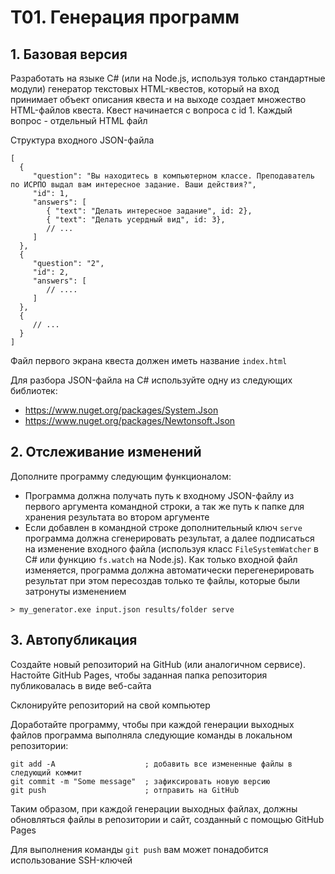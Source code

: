 # T01. Генерация программ
## 1.  Базовая версия
Разработать на языке C# (или на Node.js, используя только стандартные модули) генератор текстовых HTML-квестов, который на вход принимает объект описания квеста и на выходе создает множество HTML-файлов квеста. Квест начинается с вопроса с id 1.
Каждый вопрос - отдельный HTML файл

Структура входного JSON-файла
```
[
  {
     "question": "Вы находитесь в компьютерном классе. Преподаватель по ИСРПО выдал вам интересное задание. Ваши действия?",
     "id": 1,
     "answers": [
        { "text": "Делать интересное задание", id: 2},
        { "text": "Делать усердный вид", id: 3},
        // ...
     ]
  },
  {
     "question": "2",
     "id": 2,
     "answers": [
        // ....
     ]
  },
  {
     // ...
  }
]
```

Файл первого экрана квеста должен иметь название `index.html`

Для разбора JSON-файла на C# используйте одну из следующих библиотек:
* https://www.nuget.org/packages/System.Json
* https://www.nuget.org/packages/Newtonsoft.Json

## 2. Отслеживание изменений

Дополните программу следующим функционалом:
* Программа должна получать путь к входному JSON-файлу из первого аргумента командной строки, а так же путь к папке для хранения результата во втором аргументе
* Если добавлен в командной строке дополнительный ключ `serve` программа должна сгенерировать результат, а далее подписаться на изменение входного файла (используя класс `FileSystemWatcher` в C# или функцию `fs.watch` на Node.js). Как только входной файл изменяется, программа должна автоматически перегенерировать результат при этом пересоздав только те файлы, которые были затронуты изменением

```
> my_generator.exe input.json results/folder serve
```

## 3. Автопубликация

Создайте новый репозиторий на GitHub (или аналогичном сервисе). Настойте GitHub Pages, чтобы заданная папка репозитория публиковалась в виде веб-сайта

Склонируйте репозиторий на свой компьютер

Доработайте программу, чтобы при каждой генерации выходных файлов программа выполняла следующие команды в локальном репозитории:

```
git add -A                    ; добавить все измененные файлы в следующий коммит
git commit -m "Some message"  ; зафиксировать новую версию
git push                      ; отправить на GitHub
```

Таким образом, при каждой генерации выходных файлах, должны обновляться файлы в репозитории и сайт, созданный с помощью GitHub Pages

Для выполнения команды `git push` вам может понадобится использование SSH-ключей
